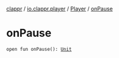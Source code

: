 [clappr](../../index.md) / [io.clappr.player](../index.md) / [Player](index.md) / [onPause](.)

# onPause

`open fun onPause(): `[`Unit`](https://kotlinlang.org/api/latest/jvm/stdlib/kotlin/-unit/index.html)